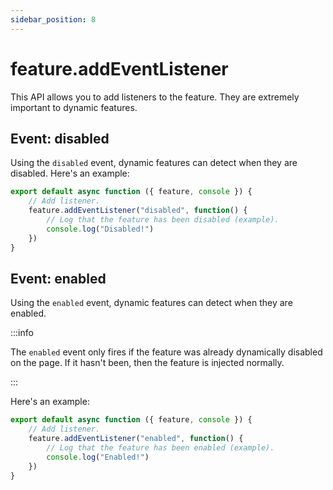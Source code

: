 ```yaml
---
sidebar_position: 8
---
```


# feature.addEventListener
This API allows you to add listeners to the feature. They are extremely important to dynamic features.

## Event: disabled
Using the `disabled` event, dynamic features can detect when they are disabled. Here's an example:
```js
export default async function ({ feature, console }) {
    // Add listener.
    feature.addEventListener("disabled", function() {
        // Log that the feature has been disabled (example).
        console.log("Disabled!")
    })
}
```

## Event: enabled
Using the `enabled` event, dynamic features can detect when they are enabled.

:::info

The `enabled` event only fires if the feature was already dynamically disabled on the page. If it hasn't been, then the feature is injected normally.

:::

Here's an example:
```js
export default async function ({ feature, console }) {
    // Add listener.
    feature.addEventListener("enabled", function() {
        // Log that the feature has been enabled (example).
        console.log("Enabled!")
    })
}
```